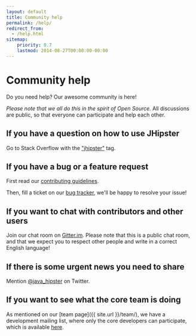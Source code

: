 ```yaml
---
layout: default
title: Community help
permalink: /help/
redirect_from:
  - /help.html
sitemap:
    priority: 0.7
    lastmod: 2014-08-27T00:00:00-00:00
---
```


# <i class="fa fa-group"></i> Community help

Do you need help? Our awesome community is here!

_Please note that we all do this in the spirit of Open Source._ All discussions are public, so that everyone can participate and help each other.

## If you have a question on how to use JHipster

Go to Stack Overflow with the ["jhipster"](http://stackoverflow.com/tags/jhipster) tag.

## If you have a bug or a feature request

First read our [contributing guidelines](https://github.com/jhipster/generator-jhipster/blob/master/CONTRIBUTING.md).

Then, fill a ticket on our [bug tracker](https://github.com/jhipster/generator-jhipster/issues?state=open), we'll be happy to resolve your issue!

## If you want to chat with contributors and other users

Join our chat room on [Gitter.im](https://gitter.im/jhipster/generator-jhipster). Please note that this is a public chat room, and that we expect you to respect other people and write in a correct English language!

## If there is some urgent news you need to share

Mention [@java_hipster](https://twitter.com/java_hipster) on Twitter.

## If you want to see what the core team is doing

As mentioned on our [team page]({{ site.url }}/team/), we have a development mailing list, where only the core developers can participate, which is available [here](https://groups.google.com/forum/?hl=en#!forum/jhipster-dev).
